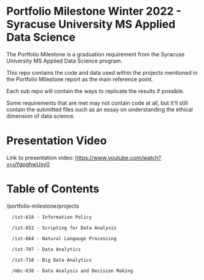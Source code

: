 # Portfolio Milestone Winter 2022 - Syracuse University MS Applied Data Science
The Portfolio Milestone is a graduation requirement from the Syracuse University MS Applied Data Science program.

This repo contains the code and data used within the projects mentioned in the Portfolio Milestone report as the main reference point.


Each sub repo will contain the ways to replicate the results if possible.


Some requirements that are met may not contain code at all, but it'll still contain the submitted files such as an essay on understanding the ethical dimension of data science.
# Presentation Video

Link to presentation video: https://www.youtube.com/watch?v=uYgpghwUsy0

# Table of Contents
/portfolio-milestone/projects
   
   
      /ist-618 - Information Policy
   
      /ist-652 - Scripting for Data Analysis
   
      /ist-664 - Natural Langauge Processing
   
      /ist-707 - Data Analytics
   
      /ist-718 - Big Data Analytics
      
      /mbc-638 - Data Analysis and Decision Making
